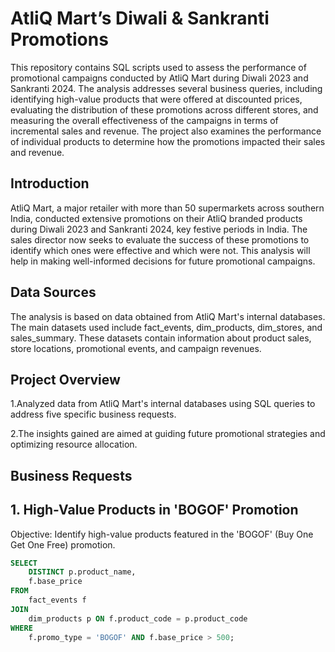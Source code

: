 # AtliQ Mart’s Diwali & Sankranti Promotions 

This repository contains SQL scripts used to assess the performance of promotional campaigns conducted by AtliQ Mart during Diwali 2023 and Sankranti 2024. The analysis addresses several business queries, including identifying high-value products that were offered at discounted prices, evaluating the distribution of these promotions across different stores, and measuring the overall effectiveness of the campaigns in terms of incremental sales and revenue. The project also examines the performance of individual products to determine how the promotions impacted their sales and revenue.

## Introduction

AtliQ Mart, a major retailer with more than 50 supermarkets across southern India, conducted extensive promotions on their AtliQ branded products during Diwali 2023 and Sankranti 2024, key festive periods in India. The sales director now seeks to evaluate the success of these promotions to identify which ones were effective and which were not. This analysis will help in making well-informed decisions for future promotional campaigns.

## Data Sources
The analysis is based on data obtained from AtliQ Mart's internal databases. The main datasets used include fact_events, dim_products, dim_stores, and sales_summary. These datasets contain information about product sales, store locations, promotional events, and campaign revenues.

## Project Overview

1.Analyzed data from AtliQ Mart's internal databases using SQL queries to address five specific business requests. 

2.The insights gained are aimed at guiding future promotional strategies and optimizing resource allocation.

## Business Requests
## 1. High-Value Products in 'BOGOF' Promotion
 
Objective: Identify high-value products featured in the 'BOGOF' (Buy One Get One Free) promotion.
``` sql
SELECT
    DISTINCT p.product_name,
    f.base_price
FROM
    fact_events f
JOIN
    dim_products p ON f.product_code = p.product_code
WHERE
    f.promo_type = 'BOGOF' AND f.base_price > 500;
   ```


  
